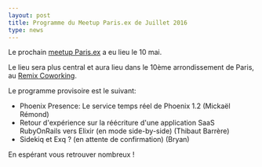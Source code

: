 ```yaml
---
layout: post
title: Programme du Meetup Paris.ex de Juillet 2016
type: news
---
```


<p>Le prochain <a
href="http://www.meetup.com/fr-FR/elixir/events/231531078/">meetup
Paris.ex</a> a eu lieu le 10 mai.</p>

<p>Le lieu sera plus central et aura lieu dans le 10ème
arrondissement de Paris, au <a href="https://www.google.com/maps?f=q&hl=en&q=24,+cour+des+petites+écuries,+Paris,+fr">Remix Coworking</a>.</p>

<p>Le programme provisoire est le suivant:</p>
<ul>
<li>Phoenix Presence: Le service temps réel de Phoenix 1.2 (Mickaël Rémond)</li>
<li>Retour d'expérience sur la réécriture d'une application SaaS RubyOnRails vers Elixir (en mode side-by-side) (Thibaut Barrère)</li>
<li>Sidekiq et Exq ? (en attente de confirmation) (Bryan)</li>
</ul>

<p>En espérant vous retrouver nombreux !</p>

